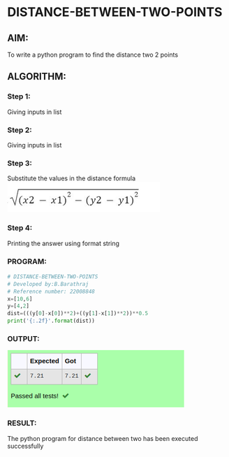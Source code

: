 # DISTANCE-BETWEEN-TWO-POINTS

## AIM:
To write a python program to find the distance two 2 points
## ALGORITHM:
### Step 1: 
Giving inputs in list
### Step 2: 
Giving inputs in list
### Step 3: 
Substitute the values in the distance formula  ![formula](/formula.png)
### Step 4: 
Printing the answer using format string
### PROGRAM:
 ```py
 # DISTANCE-BETWEEN-TWO-POINTS
 # Developed by:B.Barathraj
 # Reference number: 22008848
x=[10,6]
y=[4,2]
dist=(((y[0]-x[0])**2)+((y[1]-x[1])**2))**0.5
print('{:.2f}'.format(dist))
``` 
### OUTPUT:
![output](/distance%20output.png)
### RESULT:
The python program for distance between two has been executed successfully
